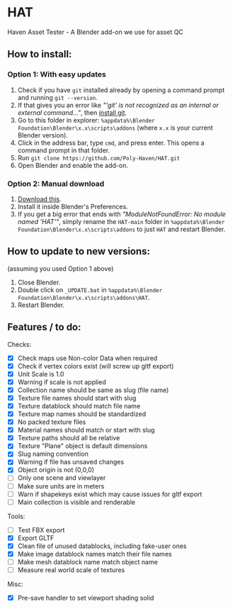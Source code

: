 # HAT
Haven Asset Tester - A Blender add-on we use for asset QC

## How to install:

### Option 1: With easy updates

1. Check if you have `git` installed already by opening a command prompt and running `git --version`.
2. If that gives you an error like *"'git' is not recognized as an internal or external command..."*, then [install git](https://git-scm.com/download/win).
3. Go to this folder in explorer: `%appdata%\Blender Foundation\Blender\x.x\scripts\addons` (where `x.x` is your current Blender version).
4. Click in the address bar, type `cmd`, and press enter. This opens a command prompt in that folder.
5. Run `git clone https://github.com/Poly-Haven/HAT.git`
6. Open Blender and enable the add-on.

### Option 2: Manual download

1. [Download this](https://github.com/Poly-Haven/HAT/archive/refs/heads/main.zip).
2. Install it inside Blender's Preferences.
3. If you get a big error that ends with *"ModuleNotFoundError: No module named 'HAT'"*, simply rename the `HAT-main` folder in `%appdata%\Blender Foundation\Blender\x.x\scripts\addons` to just `HAT` and restart Blender.

## How to update to new versions:

(assuming you used Option 1 above)

1. Close Blender.
2. Double click on `_UPDATE.bat` in `%appdata%\Blender Foundation\Blender\x.x\scripts\addons\HAT`.
3. Restart Blender.

## Features / to do:

Checks:

* [x] Check maps use Non-color Data when required
* [x] Check if vertex colors exist (will screw up gltf export)
* [x] Unit Scale is 1.0
* [x] Warning if scale is not applied
* [x] Collection name should be same as slug (file name)
* [x] Texture file names should start with slug
* [x] Texture datablock should match file name
* [x] Texture map names should be standardized
* [x] No packed texture files
* [x] Material names should match or start with slug
* [x] Texture paths should all be relative
* [x] Texture "Plane" object is default dimensions
* [x] Slug naming convention
* [x] Warning if file has unsaved changes
* [x] Object origin is not (0,0,0)
* [ ] Only one scene and viewlayer
* [ ] Make sure units are in meters
* [ ] Warn if shapekeys exist which may cause issues for gltf export
* [ ] Main collection is visible and renderable

Tools:

* [ ] Test FBX export
* [x] Export GLTF
* [x] Clean file of unused datablocks, including fake-user ones
* [x] Make image datablock names match their file names
* [ ] Make mesh datablock name match object name
* [ ] Measure real world scale of textures

Misc:

* [x] Pre-save handler to set viewport shading solid
